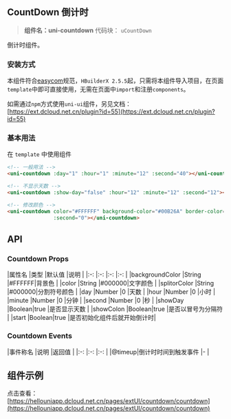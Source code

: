 ## CountDown 倒计时

> **组件名：uni-countdown**
> 代码块： `uCountDown`


倒计时组件。

### 安装方式

本组件符合[easycom](https://uniapp.dcloud.io/collocation/pages?id=easycom)规范，`HBuilderX 2.5.5`起，只需将本组件导入项目，在页面`
template`中即可直接使用，无需在页面中`import`和注册`components`。

如需通过`npm`方式使用`uni-ui`组件，另见文档：[https://ext.dcloud.net.cn/plugin?id=55](https://ext.dcloud.net.cn/plugin?id=55)

### 基本用法

在 ``template`` 中使用组件

```html
<!-- 一般用法 -->
<uni-countdown :day="1" :hour="1" :minute="12" :second="40"></uni-countdown>

<!-- 不显示天数 -->
<uni-countdown :show-day="false" :hour="12" :minute="12" :second="12"></uni-countdown>

<!-- 修改颜色 -->
<uni-countdown color="#FFFFFF" background-color="#00B26A" border-color="#00B26A" :day="1" :hour="2" :minute="30"
               :second="0"></uni-countdown>
```

## API

### Countdown Props

|属性名 |类型 |默认值 |说明 | |:-:                |:-:    |:-:    |:-:                | |backgroundColor |String |#FFFFFF|背景色 |
|color |String |#000000|文字颜色 | |splitorColor |String |#000000|分割符号颜色 | |day |Number |0 |天数 | |hour |Number |0 |小时 |
|minute |Number |0 |分钟 | |second |Number |0 |秒 | |showDay |Boolean|true |是否显示天数 | |showColon |Boolean|true |是否以冒号为分隔符 |
|start |Boolean|true |是否初始化组件后就开始倒计时|

### Countdown Events

|事件称名 |说明 |返回值 | |:-:        |:-:                            |:-:        | |@timeup|倒计时时间到触发事件 |- |

## 组件示例

点击查看：[https://hellouniapp.dcloud.net.cn/pages/extUI/countdown/countdown](https://hellouniapp.dcloud.net.cn/pages/extUI/countdown/countdown)